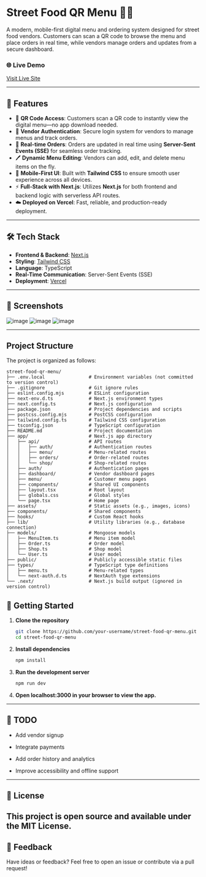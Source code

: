 # Street Food QR Menu 🍜📱

A modern, mobile-first digital menu and ordering system designed for street food vendors. Customers can scan a QR code to browse the menu and place orders in real time, while vendors manage orders and updates from a secure dashboard.

### 🌐 Live Demo
[Visit Live Site](https://street-food-qr-menu.vercel.app)

---

## 🚀 Features

- 📲 **QR Code Access**: Customers scan a QR code to instantly view the digital menu—no app download needed.
- 🔐 **Vendor Authentication**: Secure login system for vendors to manage menus and track orders.
- 🧾 **Real-time Orders**: Orders are updated in real time using **Server-Sent Events (SSE)** for seamless order tracking.
- 🖊️ **Dynamic Menu Editing**: Vendors can add, edit, and delete menu items on the fly.
- 🎯 **Mobile-First UI**: Built with **Tailwind CSS** to ensure smooth user experience across all devices.
- ⚡ **Full-Stack with Next.js**: Utilizes **Next.js** for both frontend and backend logic with serverless API routes.
- ☁️ **Deployed on Vercel**: Fast, reliable, and production-ready deployment.

---

## 🛠️ Tech Stack

- **Frontend & Backend**: [Next.js](https://nextjs.org/)
- **Styling**: [Tailwind CSS](https://tailwindcss.com/)
- **Language**: TypeScript
- **Real-Time Communication**: Server-Sent Events (SSE)
- **Deployment**: [Vercel](https://vercel.com/)

---

## 📸 Screenshots

![image](https://github.com/user-attachments/assets/99e62f0b-7e0c-417b-ae65-85d310ab4be6)
![image](https://github.com/user-attachments/assets/419f60c8-788b-4145-b58e-a1f54d1ba9dd)
![image](https://github.com/user-attachments/assets/e0653f92-7f32-4362-854f-dc1896e44828)




---

## Project Structure

The project is organized as follows:

```
street-food-qr-menu/
├── .env.local                # Environment variables (not committed to version control)
├── .gitignore                # Git ignore rules
├── eslint.config.mjs         # ESLint configuration
├── next-env.d.ts             # Next.js environment types
├── next.config.ts            # Next.js configuration
├── package.json              # Project dependencies and scripts
├── postcss.config.mjs        # PostCSS configuration
├── tailwind.config.ts        # Tailwind CSS configuration
├── tsconfig.json             # TypeScript configuration
├── README.md                 # Project documentation
├── app/                      # Next.js app directory
│   ├── api/                  # API routes
│   │   ├── auth/             # Authentication routes
│   │   ├── menu/             # Menu-related routes
│   │   ├── orders/           # Order-related routes
│   │   └── shop/             # Shop-related routes
│   ├── auth/                 # Authentication pages
│   ├── dashboard/            # Vendor dashboard pages
│   ├── menu/                 # Customer menu pages
│   ├── components/           # Shared UI components
│   ├── layout.tsx            # Root layout
│   ├── globals.css           # Global styles
│   └── page.tsx              # Home page
├── assets/                   # Static assets (e.g., images, icons)
├── components/               # Shared components
├── hooks/                    # Custom React hooks
├── lib/                      # Utility libraries (e.g., database connection)
├── models/                   # Mongoose models
│   ├── MenuItem.ts           # Menu item model
│   ├── Order.ts              # Order model
│   ├── Shop.ts               # Shop model
│   └── User.ts               # User model
├── public/                   # Publicly accessible static files
├── types/                    # TypeScript type definitions
│   ├── menu.ts               # Menu-related types
│   └── next-auth.d.ts        # NextAuth type extensions
└── .next/                    # Next.js build output (ignored in version control)
```

## 🔧 Getting Started

1. **Clone the repository**
   ```bash
   git clone https://github.com/your-username/street-food-qr-menu.git
   cd street-food-qr-menu
2. **Install dependencies**
    ```bash
    npm install
3. **Run the development server**
     ```bash
     npm run dev
4. **Open localhost:3000 in your browser to view the app.**
 ---

## 📌 TODO

 - Add vendor signup

 - Integrate payments

 - Add order history and analytics

 - Improve accessibility and offline support
---
## 📄 License
This project is open source and available under the MIT License.
---

## 💬 Feedback
Have ideas or feedback? Feel free to open an issue or contribute via a pull request!

